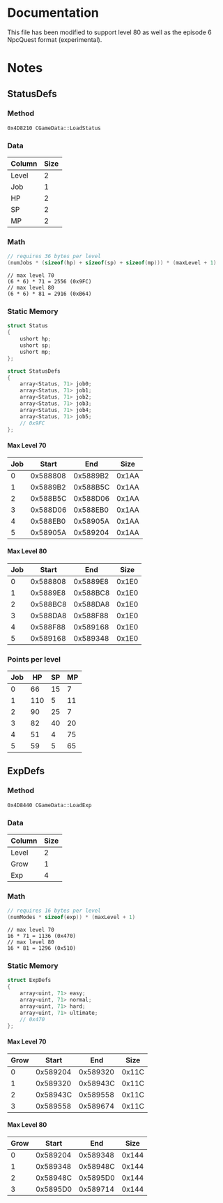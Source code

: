 # Documentation

This file has been modified to support level 80 as well as the episode 6 NpcQuest format (experimental).

# Notes

## StatusDefs

### Method

```
0x4D8210 CGameData::LoadStatus
```

### Data

| Column    | Size    |
|-----------|---------|
| Level     | 2       |
| Job       | 1       |
| HP        | 2       |
| SP        | 2       |
| MP        | 2       |

### Math

```cpp
// requires 36 bytes per level
(numJobs * (sizeof(hp) + sizeof(sp) + sizeof(mp))) * (maxLevel + 1)
```

```
// max level 70
(6 * 6) * 71 = 2556 (0x9FC)
// max level 80
(6 * 6) * 81 = 2916 (0xB64)
```

### Static Memory

```cpp
struct Status
{
    ushort hp;
    ushort sp;
    ushort mp;
};

struct StatusDefs
{
    array<Status, 71> job0;
    array<Status, 71> job1;
    array<Status, 71> job2;
    array<Status, 71> job3;
    array<Status, 71> job4;
    array<Status, 71> job5;
    // 0x9FC
};
```

#### Max Level 70

| Job  | Start       | End         | Size     |
|------|-------------|-------------|----------|
| 0    | 0x588808    | 0x5889B2    | 0x1AA    |
| 1    | 0x5889B2    | 0x588B5C    | 0x1AA    |
| 2    | 0x588B5C    | 0x588D06    | 0x1AA    |
| 3    | 0x588D06    | 0x588EB0    | 0x1AA    |
| 4    | 0x588EB0    | 0x58905A    | 0x1AA    |
| 5    | 0x58905A    | 0x589204    | 0x1AA    |

#### Max Level 80

| Job  | Start       | End         | Size     |
|------|-------------|-------------|----------|
| 0    | 0x588808    | 0x5889E8    | 0x1E0    |
| 1    | 0x5889E8    | 0x588BC8    | 0x1E0    |
| 2    | 0x588BC8    | 0x588DA8    | 0x1E0    |
| 3    | 0x588DA8    | 0x588F88    | 0x1E0    |
| 4    | 0x588F88    | 0x589168    | 0x1E0    |
| 5    | 0x589168    | 0x589348    | 0x1E0    |

### Points per level

| Job  | HP     | SP    | MP    |
|------|--------|-------|-------|
| 0    | 66     | 15    | 7     |
| 1    | 110    | 5     | 11    |
| 2    | 90     | 25    | 7     |
| 3    | 82     | 40    | 20    |
| 4    | 51     | 4     | 75    |
| 5    | 59     | 5     | 65    |

## ExpDefs

### Method

```
0x4D8440 CGameData::LoadExp
```

### Data

| Column    | Size    |
|-----------|---------|
| Level     | 2       |
| Grow      | 1       |
| Exp       | 4       |

### Math

```cpp
// requires 16 bytes per level
(numModes * sizeof(exp)) * (maxLevel + 1)
```

```
// max level 70
16 * 71 = 1136 (0x470)
// max level 80
16 * 81 = 1296 (0x510)
```

### Static Memory

```cpp
struct ExpDefs
{
    array<uint, 71> easy;
    array<uint, 71> normal;
    array<uint, 71> hard;
    array<uint, 71> ultimate;
    // 0x470
};
```

#### Max Level 70

| Grow  | Start       | End         | Size     |
|-------|-------------|-------------|----------|
| 0     | 0x589204    | 0x589320    | 0x11C    |
| 1     | 0x589320    | 0x58943C    | 0x11C    |
| 2     | 0x58943C    | 0x589558    | 0x11C    |
| 3     | 0x589558    | 0x589674    | 0x11C    |

#### Max Level 80

| Grow  | Start       | End         | Size     |
|-------|-------------|-------------|----------|
| 0     | 0x589204    | 0x589348    | 0x144    |
| 1     | 0x589348    | 0x58948C    | 0x144    |
| 2     | 0x58948C    | 0x5895D0    | 0x144    |
| 3     | 0x5895D0    | 0x589714    | 0x144    |
